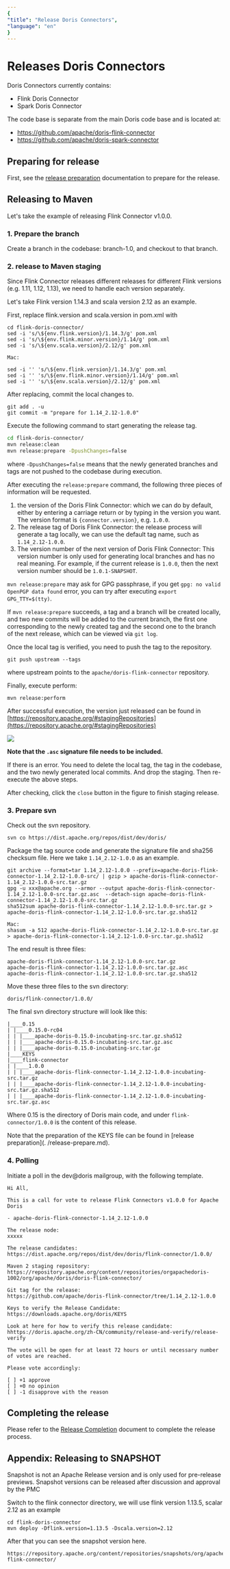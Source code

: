```yaml
---
{
"title": "Release Doris Connectors",
"language": "en"
}
---
```


<!-- 
Licensed to the Apache Software Foundation (ASF) under one
or more contributor license agreements.  See the NOTICE file
distributed with this work for additional information
regarding copyright ownership.  The ASF licenses this file
to you under the Apache License, Version 2.0 (the
"License"); you may not use this file except in compliance
with the License.  You may obtain a copy of the License at

  http://www.apache.org/licenses/LICENSE-2.0

Unless required by applicable law or agreed to in writing,
software distributed under the License is distributed on an
"AS IS" BASIS, WITHOUT WARRANTIES OR CONDITIONS OF ANY
KIND, either express or implied.  See the License for the
specific language governing permissions and limitations
under the License.
-->

# Releases Doris Connectors

Doris Connectors currently contains:

* Flink Doris Connector
* Spark Doris Connector

The code base is separate from the main Doris code base and is located at:

- https://github.com/apache/doris-flink-connector
- https://github.com/apache/doris-spark-connector

## Preparing for release

First, see the [release preparation](./release-prepare.md) documentation to prepare for the release.

## Releasing to Maven

Let's take the example of releasing Flink Connector v1.0.0.

### 1. Prepare the branch

Create a branch in the codebase: branch-1.0, and checkout to that branch.

### 2. release to Maven staging

Since Flink Connector releases different releases for different Flink versions (e.g. 1.11, 1.12, 1.13), we need to handle each version separately.

Let's take Flink version 1.14.3 and scala version 2.12 as an example.

First, replace flink.version and scala.version in pom.xml with

```
cd flink-doris-connector/
sed -i 's/\${env.flink.version}/1.14.3/g' pom.xml
sed -i 's/\${env.flink.minor.version}/1.14/g' pom.xml
sed -i 's/\${env.scala.version}/2.12/g' pom.xml

Mac:

sed -i '' 's/\${env.flink.version}/1.14.3/g' pom.xml
sed -i '' 's/\${env.flink.minor.version}/1.14/g' pom.xml
sed -i '' 's/\${env.scala.version}/2.12/g' pom.xml
```

After replacing, commit the local changes to.

```
git add . -u
git commit -m "prepare for 1.14_2.12-1.0.0"
```

Execute the following command to start generating the release tag.

```bash
cd flink-doris-connector/
mvn release:clean
mvn release:prepare -DpushChanges=false
```

where `-DpushChanges=false` means that the newly generated branches and tags are not pushed to the codebase during execution.

After executing the `release:prepare` command, the following three pieces of information will be requested.

1. the version of the Doris Flink Connector: which we can do by default, either by entering a carriage return or by typing in the version you want. The version format is `{connector.version}`, e.g. `1.0.0`.
2. The release tag of Doris Flink Connector: the release process will generate a tag locally, we can use the default tag name, such as `1.14_2.12-1.0.0`.
3. The version number of the next version of Doris Flink Connector: This version number is only used for generating local branches and has no real meaning. For example, if the current release is `1.0.0`, then the next version number should be `1.0.1-SNAPSHOT`.

`mvn release:prepare` may ask for GPG passphrase, if you get `gpg: no valid OpenPGP data found` error, you can try after executing `export GPG_TTY=$(tty)`.

If `mvn release:prepare` succeeds, a tag and a branch will be created locally, and two new commits will be added to the current branch, the first one corresponding to the newly created tag and the second one to the branch of the next release, which can be viewed via `git log`.

Once the local tag is verified, you need to push the tag to the repository.

`git push upstream --tags`

where upstream points to the `apache/doris-flink-connector` repository.

Finally, execute perform:

```
mvn release:perform
```

After successful execution, the version just released can be found in [https://repository.apache.org/#stagingRepositories](https://repository.apache.org/#stagingRepositories)

![](../../../images/staging-repositories.png)

**Note that the `.asc` signature file needs to be included.**

If there is an error. You need to delete the local tag, the tag in the codebase, and the two newly generated local commits. And drop the staging. Then re-execute the above steps.

After checking, click the `close` button in the figure to finish staging release.

### 3. Prepare svn

Check out the svn repository.

```
svn co https://dist.apache.org/repos/dist/dev/doris/
```

Package the tag source code and generate the signature file and sha256 checksum file. Here we take `1.14_2.12-1.0.0` as an example.

```
git archive --format=tar 1.14_2.12-1.0.0 --prefix=apache-doris-flink-connector-1.14_2.12-1.0.0-src/ | gzip > apache-doris-flink-connector-1.14_2.12-1.0.0-src.tar.gz
gpg -u xxx@apache.org --armor --output apache-doris-flink-connector-1.14_2.12-1.0.0-src.tar.gz.asc  --detach-sign apache-doris-flink-connector-1.14_2.12-1.0.0-src.tar.gz
sha512sum apache-doris-flink-connector-1.14_2.12-1.0.0-src.tar.gz > apache-doris-flink-connector-1.14_2.12-1.0.0-src.tar.gz.sha512

Mac:
shasum -a 512 apache-doris-flink-connector-1.14_2.12-1.0.0-src.tar.gz > apache-doris-flink-connector-1.14_2.12-1.0.0-src.tar.gz.sha512
```

The end result is three files:

```
apache-doris-flink-connector-1.14_2.12-1.0.0-src.tar.gz
apache-doris-flink-connector-1.14_2.12-1.0.0-src.tar.gz.asc
apache-doris-flink-connector-1.14_2.12-1.0.0-src.tar.gz.sha512
```

Move these three files to the svn directory:

```
doris/flink-connector/1.0.0/
```

The final svn directory structure will look like this:

```
|____0.15
| |____0.15.0-rc04
| | |____apache-doris-0.15.0-incubating-src.tar.gz.sha512
| | |____apache-doris-0.15.0-incubating-src.tar.gz.asc
| | |____apache-doris-0.15.0-incubating-src.tar.gz
|____KEYS
|____flink-connector
| |____1.0.0
| | |____apache-doris-flink-connector-1.14_2.12-1.0.0-incubating-src.tar.gz
| | |____apache-doris-flink-connector-1.14_2.12-1.0.0-incubating-src.tar.gz.sha512
| | |____apache-doris-flink-connector-1.14_2.12-1.0.0-incubating-src.tar.gz.asc
```

Where 0.15 is the directory of Doris main code, and under `flink-connector/1.0.0` is the content of this release.

Note that the preparation of the KEYS file can be found in [release preparation](. /release-prepare.md).

### 4. Polling

Initiate a poll in the dev@doris mailgroup, with the following template.

```
Hi All,

This is a call for vote to release Flink Connectors v1.0.0 for Apache Doris

- apache-doris-flink-connector-1.14_2.12-1.0.0

The release node:
xxxxx

The release candidates:
https://dist.apache.org/repos/dist/dev/doris/flink-connector/1.0.0/

Maven 2 staging repository:
https://repository.apache.org/content/repositories/orgapachedoris-1002/org/apache/doris/doris-flink-connector/

Git tag for the release:
https://github.com/apache/doris-flink-connector/tree/1.14_2.12-1.0.0

Keys to verify the Release Candidate:
https://downloads.apache.org/doris/KEYS

Look at here for how to verify this release candidate:
hhttps://doris.apache.org/zh-CN/community/release-and-verify/release-verify

The vote will be open for at least 72 hours or until necessary number of votes are reached.

Please vote accordingly:

[ ] +1 approve
[ ] +0 no opinion
[ ] -1 disapprove with the reason
```

## Completing the release

Please refer to the [Release Completion](./release-complete.md) document to complete the release process.

## Appendix: Releasing to SNAPSHOT

Snapshot is not an Apache Release version and is only used for pre-release previews. Snapshot versions can be released after discussion and approval by the PMC

Switch to the flink connector directory, we will use flink version 1.13.5, scalar 2.12 as an example

```
cd flink-doris-connector
mvn deploy -Dflink.version=1.13.5 -Dscala.version=2.12
```

After that you can see the snapshot version here.

```
https://repository.apache.org/content/repositories/snapshots/org/apache/doris/doris-flink-connector/
```
